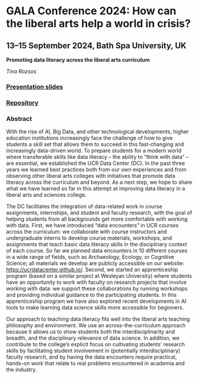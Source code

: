 # GALA Conference 2024: How can the liberal arts help a world in crisis?
## 13–15 September 2024, Bath Spa University, UK

**Promoting data literacy across the liberal arts curriculum**

*Tina Rozsos*

### [Presentation slides](slides)
### [Repository](https://github.com/tinarozsos/GALA)
### Abstract

With the rise of AI, Big Data, and other technological developments, higher education institutions increasingly face the challenge of how to give students a skill set that allows them to succeed in this fast-changing and increasingly data-driven world. To prepare students for a modern world where transferable skills like data literacy – the ability to “think with data” – are essential, we established the UCR Data Center (DC). In the past three years we learned best practices both from our own experiences and from observing other liberal arts colleges with initiatives that promote data literacy across the curriculum and beyond. As a next step, we hope to share what we have learned so far in this attempt at improving data literacy in a liberal arts and sciences college.

The DC facilitates the integration of data-related work in course assignments, internships, and student and faculty research, with the goal of helping students from all backgrounds get more comfortable with working with data. First, we have introduced “data encounters” in UCR courses across the curriculum: we collaborate with course instructors and undergraduate interns to develop course materials, workshops, and assignments that teach basic data literacy skills in the disciplinary context of each course. So far we planned data encounters in 10 different courses in a wide range of fields, such as Archaeology, Ecology, or Cognitive Science; all materials we develop are publicly accessible on our website: https://ucrdatacenter.github.io/. Second, we started an apprenticeship program (based on a similar project at Wesleyan University) where students have an opportunity to work with faculty on research projects that involve working with data: we support these collaborations by running workshops and providing individual guidance to the participating students. In this apprenticeship program we have also explored recent developments in AI tools to make learning data science skills more accessible for beginners. 

Our approach to teaching data literacy fits well into the liberal arts teaching philosophy and environment. We use an across-the-curriculum approach because it allows us to show students both the interdisciplinarity and breadth, and the disciplinary relevance of data science. In addition, we contribute to the college’s explicit focus on cultivating students’ research skills by facilitating student involvement in (potentially interdisciplinary) faculty research, and by having the data encounters require practical, hands-on work that relate to real problems encountered in academia and the industry. 


